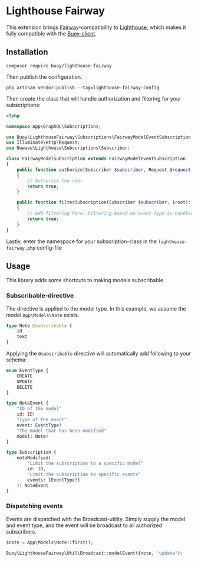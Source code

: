 # Lighthouse Fairway

This extension brings [Fairway](https://github.com/buoy-graphql/fairway-spec)-compatibility to
[Lighthouse](https://lighthouse-php.com), which makes it fully compatible with the [Buoy-client](https://ngx-buoy.com).

## Installation

```shell
composer require buoy/lighthouse-fairway
```

Then publish the configuration.

```shell
php artisan vendor:publish --tag=lighthouse-fairway-config  
```

Then create the class that will handle authorization and filtering for your subscriptions:

```php
<?php

namespace App\GraphQL\Subscriptions;

use Buoy\LighthouseFairway\Subscriptions\FairwayModelEventSubscription;
use Illuminate\Http\Request;
use Nuwave\Lighthouse\Subscriptions\Subscriber;

class FairwayModelSubscription extends FairwayModelEventSubscription
{
    public function authorize(Subscriber $subscriber, Request $request): bool
    {
        // Authorize the user
        return true;
    }

    public function filterSubscription(Subscriber $subscriber, $root): bool
    {
        // Add filtering here. Filtering based on event type is handled for you.
        return true;
    }
}
```

Lastly, enter the namespace for your subscription-class in the `lighthouse-fairway.php` config-file


## Usage

This library adds some shortcuts to making models subscribable.


### Subscribable-directive
The directive is applied to the model type. In this example, we assume the model `App\Models\Note` exists.

```graphql
type Note @subscribable {
    id
    text
}
```

Applying the `@subscribable` directive will automatically add following to your schema:
```graphql
enum EventType {
    CREATE
    UPDATE
    DELETE
}

type NoteEvent {
    "ID of the model"
    id: ID!
    "Type of the event"
    event: EventType!
    "The model that has been modified"
    model: Note!
}

type Subscription {
    noteModified(
        "Limit the subscription to a specific model"
        id: ID,
        "Limit the subscription to specific events"
        events: [EventType!]
    ): NoteEvent
}
```

### Dispatching events

Events are dispatched with the Broadcast-utility.
Simply supply the model and event type, and the event will be broadcast to all authorized subscribers.

```php
$note = App\Models\Note::first();

Buoy\LighthouseFairway\Util\Broadcast::modelEvent($note, 'update');
```
